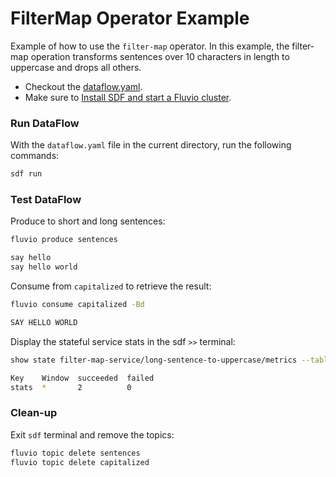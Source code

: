 # FilterMap Operator Example

Example of how to use the `filter-map` operator. In this example, the filter-map operation transforms sentences over 10 characters in length to uppercase and drops all others.

* Checkout the [dataflow.yaml](./dataflow.yaml).
* Make sure to [Install SDF and start a Fluvio cluster].

### Run DataFlow

With the `dataflow.yaml` file in the current directory, run the following commands:

```bash
sdf run
```

### Test DataFlow

Produce to short and long sentences:

```bash
fluvio produce sentences
```

```bash
say hello
say hello world
```

Consume from `capitalized` to retrieve the result:

```bash
fluvio consume capitalized -Bd
```

```bash
SAY HELLO WORLD
```

Display the stateful service stats in the sdf `>>` terminal:

```bash
show state filter-map-service/long-sentence-to-uppercase/metrics --table
```

```bash
Key    Window  succeeded  failed 
stats  *       2          0    
```

### Clean-up

Exit `sdf` terminal and remove the topics:

```bash
fluvio topic delete sentences
fluvio topic delete capitalized
```

[Install SDF and start a Fluvio cluster]: /README.MD#prerequisites
